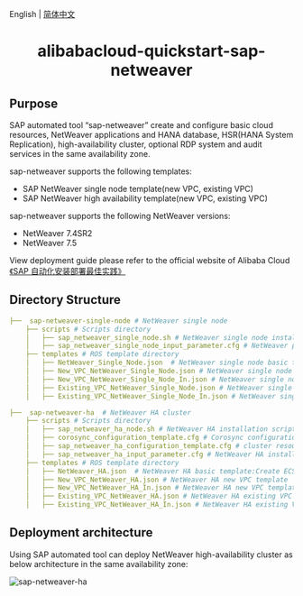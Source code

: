 English | [简体中文](README-CN.md)

<h1 align="center">alibabacloud-quickstart-sap-netweaver</h1>

## Purpose

SAP automated tool “sap-netweaver” create and configure basic cloud resources, NetWeaver applications and HANA database, HSR(HANA System Replication), high-availability cluster, optional RDP system and audit services in the same availability zone.


sap-netweaver supports the following templates:

+ SAP NetWeaver single node template(new VPC, existing VPC)
+ SAP NetWeaver high availability template(new VPC, existing VPC)

sap-netweaver supports the following NetWeaver versions:
+ NetWeaver 7.4SR2
+ NetWeaver 7.5

View deployment guide please refer to the official website of Alibaba Cloud[《SAP 自动化安装部署最佳实践》](https://www.aliyun.com/acts/best-practice/preview)

## Directory Structure

```yaml
├──  sap-netweaver-single-node # NetWeaver single node
    ├── scripts # Scripts directory
    │   ├── sap_netweaver_single_node.sh # NetWeaver single node installation
    │   ├── sap_netweaver_single_node_input_parameter.cfg # NetWeaver parameter file
    ├── templates # ROS template directory
    │   ├── NetWeaver_Single_Node.json  # NetWeaver single node basic template:Create ECS,security groups,RAM,etc cloud resources
    │   ├── New_VPC_NetWeaver_Single_Node.json # NetWeaver single node new VPC template
    │   ├── New_VPC_NetWeaver_Single_Node_In.json # NetWeaver single node new VPC template(English version)
    │   ├── Existing_VPC_NetWeaver_Single_Node.json # NetWeaver single node existing VPC template
    │   ├── Existing_VPC_NetWeaver_Single_Node_In.json # NetWeaver single node existing VPC template(English version)

├──  sap-netweaver-ha  # NetWeaver HA cluster
    ├── scripts # Scripts directory
    │   ├── sap_netweaver_ha_node.sh # NetWeaver HA installation script
    │   ├── corosync_configuration_template.cfg # Corosync configuration file
    │   ├── sap_netweaver_ha_configuration_template.cfg # cluster resource configuration file
    │   ├── sap_netweaver_ha_input_parameter.cfg # NetWeaver HA installation parameter file
    ├── templates # ROS template directory
    │   ├── NetWeaver_HA.json  # NetWeaver HA basic template:Create ECS,security groups,ENI,RAM,etc cloud resources
    │   ├── New_VPC_NetWeaver_HA.json # NetWeaver HA new VPC template
    │   ├── New_VPC_NetWeaver_HA_In.json # NetWeaver HA new VPC template(English version)
    │   ├── Existing_VPC_NetWeaver_HA.json # NetWeaver HA existing VPC template
    │   ├── Existing_VPC_NetWeaver_HA_In.json # NetWeaver HA existing VPC template(English version)
```

## Deployment architecture

Using SAP automated tool can deploy NetWeaver high-availability cluster as below architecture in the same availability zone:

![sap-netweaver-ha](https://img.alicdn.com/tfs/TB16hbXVUH1gK0jSZSyXXXtlpXa-1643-1826.png)
